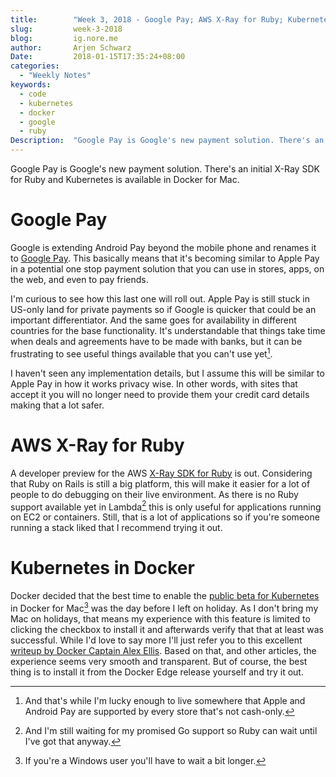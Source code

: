```yaml
---
title:        "Week 3, 2018 - Google Pay; AWS X-Ray for Ruby; Kubernetes in Docker"
slug:         week-3-2018
blog:         ig.nore.me  
author:       Arjen Schwarz  
Date:         2018-01-15T17:35:24+08:00
categories:   
  - "Weekly Notes"
keywords:
  - code
  - kubernetes
  - docker
  - google
  - ruby
Description:  "Google Pay is Google's new payment solution. There's an initial X-Ray SDK for Ruby and Kubernetes is available in Docker for Mac."
---
```


Google Pay is Google's new payment solution. There's an initial X-Ray SDK for Ruby and Kubernetes is available in Docker for Mac.

# Google Pay

Google is extending Android Pay beyond the mobile phone and renames it to [Google Pay](https://www.blog.google/topics/shopping-payments/announcing-google-pay/). This basically means that it's becoming similar to Apple Pay in a potential one stop payment solution that you can use in stores, apps, on the web, and even to pay friends.

I'm curious to see how this last one will roll out. Apple Pay is still stuck in US-only land for private payments so if Google is quicker that could be an important differentiator. And the same goes for availability in different countries for the base functionality. It's understandable that things take time when deals and agreements have to be made with banks, but it can be frustrating to see useful things available that you can't use yet[^1].

I haven't seen any implementation details, but I assume this will be similar to Apple Pay in how it works privacy wise. In other words, with sites that accept it you will no longer need to provide them your credit card details making that a lot safer.

# AWS X-Ray for Ruby

A developer preview for the AWS [X-Ray SDK for Ruby](https://github.com/aws/aws-xray-sdk-ruby) is out. Considering that Ruby on Rails is still a big platform, this will make it easier for a lot of people to do debugging on their live environment. As there is no Ruby support available yet in Lambda[^2] this is only useful for applications running on EC2 or containers. Still, that is a lot of applications so if you're someone running a stack liked that I recommend trying it out.

# Kubernetes in Docker

Docker decided that the best time to enable the [public beta for Kubernetes](https://blog.docker.com/2018/01/docker-mac-kubernetes/) in Docker for Mac[^3] was the day before I left on holiday. As I don't bring my Mac on holidays, that means my experience with this feature is limited to clicking the checkbox to install it and afterwards verify that that at least was successful. While I'd love to say more I'll just refer you to this excellent [writeup by Docker Captain Alex Ellis](https://blog.alexellis.io/docker-for-mac-with-kubernetes/). Based on that, and other articles, the experience seems very smooth and transparent. But of course, the best thing is to install it from the Docker Edge release yourself and try it out.

[^1]:	And that's while I'm lucky enough to live somewhere that Apple and Android Pay are supported by every store that's not cash-only.

[^2]:	And I'm still waiting for my promised Go support so Ruby can wait until I've got that anyway.

[^3]:	If you're a Windows user you'll have to wait a bit longer.
